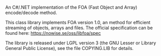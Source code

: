An C#/.NET implementation of the FOA (Fast Object and Array) encode/decode method.

This class library implements FOA version 1.0, an method for efficient 
streaming of objects, arrays and files. The official specification can be 
found here: https://nowise.se/oss/libfoa/spec

The library is released under LGPL version 3 (the GNU Lesser or Library General 
Public License), see the file COPYING.LIB for details.
